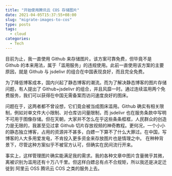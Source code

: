 ```yaml
---
title: "开始使用腾讯云 COS 存储图片"
date: 2021-04-05T15:37:55+08:00
slug: "migrate-images-to-cos"
type: posts
tags:
  - cloud
categories:
  - Tech
---
```


目前为止，我一直使用 Github 来存储图片。该方案可靠免费，但毕竟不是 Github 的本来用法，属于「滥用服务」的违规使用。此前一直使用该方案的主要原因，就是 Github 与 jsdelivr 的组合在中国表现良好，而且完全免费。

为了降低博客成本，国内兴起了静态博客的潮流。而为了解决静态博客的图片存储问题，有人提出了 Github+jsdelivr 的组合，并且风靡一时。通过连续滥用两个免费服务，我们可以获得在中国无需备案而访问速度良好的图床。

问题在于，这两者都不曾设想，它们竟会被当成图床滥用。Github 确实有相关限制，例如对单文件大小限制、对仓库访问量限制，而 jsdelivr 也在服务条款中写明不可用于图像存储。但在天朝，大家并不怎么在乎这些条条框框，人民群众的创造力是无限的，我甚至见过拿 Github 切片存放视频的神奇教程。更何况，一个小小的静态独立博客，占用的资源并不甚多，白嫖一下算不了什么大罪过。在中国，写博客的人大多用爱发电，不肯投入更多资金来存放图片也是情理之中。 在种种背景下，尽管这种方案似乎不被官方认可，但确实在民间流行开来。

事实上，这样管理图片确实能满足我的需求。我的各种文章中图片含量微乎其微，离被识别为滥用还有十万八千里。但这样白嫖总有点不合规矩，所以我还是决定迁徙到 阿里云 OSS 腾讯云 COS 之类的服务上去。